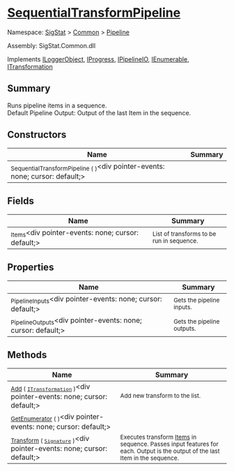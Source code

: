 # [SequentialTransformPipeline](./SequentialTransformPipeline.md)

Namespace: [SigStat]() > [Common](./../README.md) > [Pipeline](./README.md)

Assembly: SigStat.Common.dll

Implements [ILoggerObject](./../ILoggerObject.md), [IProgress](./../Helpers/IProgress.md), [IPipelineIO](./IPipelineIO.md), [IEnumerable](https://docs.microsoft.com/en-us/dotnet/api/System.Collections.IEnumerable), [ITransformation](./../ITransformation.md)

## Summary
Runs pipeline items in a sequence.  <br>Default Pipeline Output: Output of the last Item in the sequence.

## Constructors

| Name | Summary | 
| --- | --- | 
| <sub>SequentialTransformPipeline (  )</sub><div pointer-events: none; cursor: default;><img width=200/></div>| <sub></sub>| <br>


## Fields

| Name | Summary | 
| --- | --- | 
| <sub>Items</sub><div pointer-events: none; cursor: default;><img width=200/></div>| <sub>List of transforms to be run in sequence.</sub>| <br>


## Properties

| Name | Summary | 
| --- | --- | 
| <sub>PipelineInputs</sub><div pointer-events: none; cursor: default;><img width=200/></div>| <sub>Gets the pipeline inputs.</sub>| <br>
| <sub>PipelineOutputs</sub><div pointer-events: none; cursor: default;><img width=200/></div>| <sub>Gets the pipeline outputs.</sub>| <br>


## Methods

| Name | Summary | 
| --- | --- | 
| <sub>[Add](./Methods/SequentialTransformPipeline-100663510.md) ( [`ITransformation`](./../ITransformation.md) )</sub><div pointer-events: none; cursor: default;><img width=200/></div>| <sub>Add new transform to the list.</sub>| <br>
| <sub>[GetEnumerator](./Methods/SequentialTransformPipeline-100663509.md) (  )</sub><div pointer-events: none; cursor: default;><img width=200/></div>| <sub></sub>| <br>
| <sub>[Transform](./Methods/SequentialTransformPipeline-100663511.md) ( [`Signature`](./../Signature.md) )</sub><div pointer-events: none; cursor: default;><img width=200/></div>| <sub>Executes transform [Items](https://github.com/hargitomi97/sigstat/blob/master/docs/md/.md) in sequence.  Passes input features for each.  Output is the output of the last Item in the sequence.</sub>| <br>


